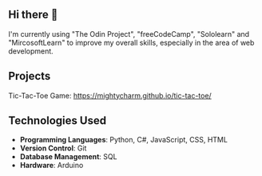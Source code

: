 ## Hi there 👋

I'm currently using "The Odin Project", "freeCodeCamp", "Sololearn" and "MircosoftLearn" to improve my overall skills, especially in the area of web development.

## **Projects**
Tic-Tac-Toe Game: https://mightycharm.github.io/tic-tac-toe/ 

## **Technologies Used**
- **Programming Languages**: Python, C#, JavaScript, CSS, HTML
- **Version Control**: Git
- **Database Management**: SQL
- **Hardware**: Arduino
<!--
**MightyCharm/MightyCharm** is a ✨ _special_ ✨ repository because its `README.md` (this file) appears on your GitHub profile.

Here are some ideas to get you started:

- 🔭 I’m currently working on ...
- 🌱 I’m currently learning ...
- 👯 I’m looking to collaborate on ...
- 🤔 I’m looking for help with ...
- 💬 Ask me about ...
- 📫 How to reach me: ...
- 😄 Pronouns: ...
- ⚡ Fun fact: ...
-->

